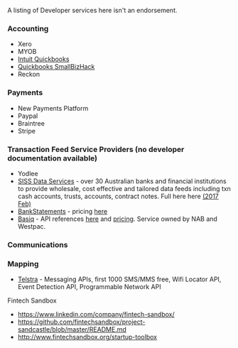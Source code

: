 A listing of Developer services here isn't an endorsement.

### Accounting
* Xero
* MYOB
* [Intuit Quickbooks](https://developer.intuit.com/docs/00_quickbooks_online/1_get_started/00_get_started)
* [Quickbooks SmallBizHack](https://www.smallbizhacksydney.com/hack-getting-started)
* Reckon

### Payments 
* New Payments Platform
* Paypal
* Braintree
* Stripe

### Transaction Feed Service Providers (no developer documentation available) 
* Yodlee
* [SISS Data Services](https://sissdataservices.com.au) - over 30 Australian banks and financial institutions to provide wholesale, cost effective and tailored data feeds including txn cash accounts, trusts, accounts, contract notes. Full here here [(2017 Feb)](http://sissdataservices.com.au/wp-content/uploads/2017/02/Current-Data-Feed-List-Feb-2017.pdf)
* [BankStatements](https://bankstatements.com.au/) - pricing [here](https://bankstatements.com.au/pricing)
* [Basiq](https://basiq.io/) - API references [here](https://basiq.io/api/#introduction) and [pricing](https://basiq.io/pricing.html). Service owned by NAB and Westpac. 


### Communications

### Mapping
* [Telstra](https://dev.telstra.com/) - Messaging APIs, first 1000 SMS/MMS free, Wifi Locator API, Event Detection API, Programmable Network API


Fintech Sandbox

* https://www.linkedin.com/company/fintech-sandbox/
* https://github.com/fintechsandbox/project-sandcastle/blob/master/README.md
* http://www.fintechsandbox.org/startup-toolbox
